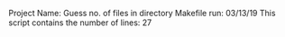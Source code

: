 Project Name: Guess no. of files in directory
Makefile run: 03/13/19
This script contains the number of lines:
27
